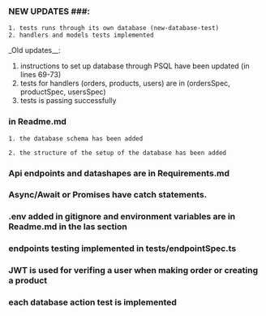 ### NEW UPDATES ###:

    1. tests runs through its own database (new-database-test)
    2. handlers and models tests implemented

\_Old updates\_\_:

1. instructions to set up database through PSQL have been updated (in lines 69-73)
2. tests for handlers (orders, products, users) are in (ordersSpec, productSpec, usersSpec)
3. tests is passing successfully

### in Readme.md

    1. the database schema has been added

    2. the structure of the setup of the database has been added

### Api endpoints and datashapes are in Requirements.md

### Async/Await or Promises have catch statements.

### .env added in gitignore and environment variables are in Readme.md in the las section

### endpoints testing implemented in tests/endpointSpec.ts

### JWT is used for verifing a user when making order or creating a product

### each database action test is implemented
